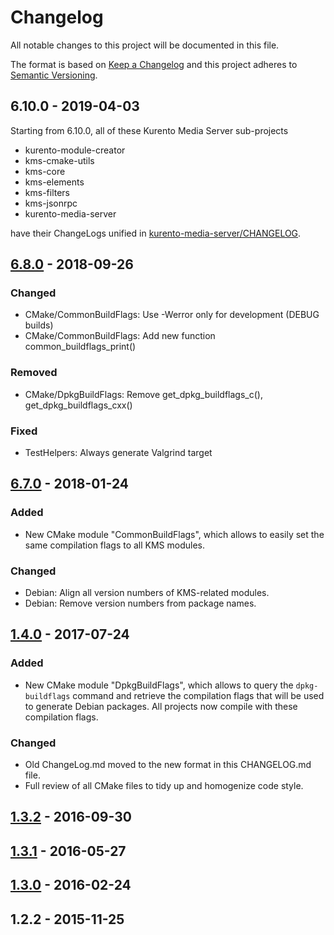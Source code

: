 # Changelog
All notable changes to this project will be documented in this file.

The format is based on [Keep a Changelog](https://keepachangelog.com/en/1.0.0/)
and this project adheres to [Semantic Versioning](https://semver.org/spec/v2.0.0.html).

## 6.10.0 - 2019-04-03

Starting from 6.10.0, all of these Kurento Media Server sub-projects

- kurento-module-creator
- kms-cmake-utils
- kms-core
- kms-elements
- kms-filters
- kms-jsonrpc
- kurento-media-server

have their ChangeLogs unified in [kurento-media-server/CHANGELOG](https://github.com/Kurento/kurento-media-server/blob/master/CHANGELOG.md).


## [6.8.0] - 2018-09-26

### Changed
- CMake/CommonBuildFlags: Use -Werror only for development (DEBUG builds)
- CMake/CommonBuildFlags: Add new function common_buildflags_print()

### Removed
- CMake/DpkgBuildFlags: Remove get_dpkg_buildflags_c(), get_dpkg_buildflags_cxx()

### Fixed
- TestHelpers: Always generate Valgrind target

## [6.7.0] - 2018-01-24

### Added
- New CMake module "CommonBuildFlags", which allows to easily set the same compilation flags to all KMS modules.

### Changed
- Debian: Align all version numbers of KMS-related modules.
- Debian: Remove version numbers from package names.

## [1.4.0] - 2017-07-24

### Added
- New CMake module "DpkgBuildFlags", which allows to query the `dpkg-buildflags` command and retrieve the compilation flags that will be used to generate Debian packages. All projects now compile with these compilation flags.

### Changed
- Old ChangeLog.md moved to the new format in this CHANGELOG.md file.
- Full review of all CMake files to tidy up and homogenize code style.

## [1.3.2] - 2016-09-30

## [1.3.1] - 2016-05-27

## [1.3.0] - 2016-02-24

## 1.2.2 - 2015-11-25

[6.8.0]: https://github.com/Kurento/kms-cmake-utils/compare/6.7.0...6.8.0
[6.7.0]: https://github.com/Kurento/kms-cmake-utils/compare/1.4.0...6.7.0
[1.4.0]: https://github.com/Kurento/kms-cmake-utils/compare/1.3.2...1.4.0
[1.3.2]: https://github.com/Kurento/kms-cmake-utils/compare/1.3.1...1.3.2
[1.3.1]: https://github.com/Kurento/kms-cmake-utils/compare/1.3.0...1.3.1
[1.3.0]: https://github.com/Kurento/kms-cmake-utils/compare/1.2.2...1.3.0
